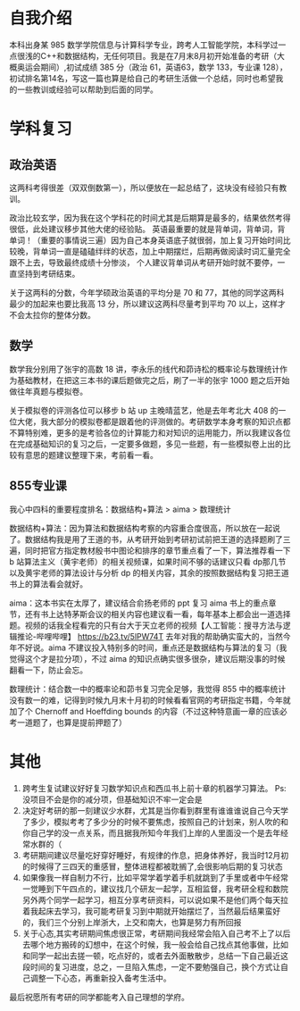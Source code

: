 # 自我介绍
本科出身某 985 数学学院信息与计算科学专业，跨考⼈⼯智能学院，本科学过⼀点很浅的C++和数据结构，⽆任何项⽬。我是在7⽉末8⽉初开始准备的考研（⼤概奥运会期间）,初试成绩 385 分（政治 61，英语63，数学 133，专业课 128），初试排名第14名，写这⼀篇也算是给⾃⼰的考研⽣活做⼀个总结，同时也希望我的⼀些教训或经验可以帮助到后⾯的同学。

# 学科复习
## 政治英语
这两科考得很差（双双倒数第⼀），所以便放在⼀起总结了，这块没有经验只有教训。 

政治⽐较⽞学，因为我在这个学科花的时间尤其是后期算是最多的，结果依然考得很低，此处建议移步其他⼤佬的经验贴。 
英语最重要的就是背单词，背单词，背单词！（重要的事情说三遍）因为⾃⼰本身英语底⼦就很弱，加上复习开始时间⽐较晚，背单词⼀直是磕磕绊绊的状态，加上中期摆烂，后期再做阅读时词汇量完全跟不上去，导致最终成绩⼗分惨淡，
个⼈建议背单词从考研开始时就不要停，⼀直坚持到考研结束。 

关于这两科的分数，今年学硕政治英语的平均分是 70 和 77，其他的同学这两科最少的加起来也要⽐我⾼ 13 分，所以建议这两科尽量考到平均 70 以上，这样才不会太拉你的整体分数。

## 数学
数学我分别⽤了张宇的⾼数 18 讲，李永乐的线代和茆诗松的概率论与数理统计作为基础教材，在把这三本书的课后题做完之后，刷了⼀半的张宇 1000 题之后开始做往年真题与模拟卷。 

关于模拟卷的评测各位可以移步 b 站 up 主晚晴蓝艺，他是去年考北⼤ 408 的⼀位⼤佬，我⼤部分的模拟卷都是跟着他的评测做的。考研数学本身考察的知识点都不算特别难，更多的是考验各位的计算能⼒和对知识的运用能力，所以我建议各位在完成基础知识的复习之后，⼀定要多做题，多⻅⼀些题，有⼀些模拟卷上出的⽐较有意思的题建议整理下来，考前看⼀看。

## 855专业课
我⼼中四科的重要程度排名：数据结构+算法 > aima > 数理统计 

数据结构+算法：因为算法和数据结构考察的内容重合度很⾼，所以放在⼀起说了。数据结构我是⽤了王道的书，从考研开始到考研初试前把王道的选择题刷了三遍，同时把官⽅指定教材殷书中图论和排序的章节重点看了⼀下，算法推荐看⼀下 b 站算法主义（⻩宇⽼师）的相关视频课，如果时间不够的话建议只看 dp那⼏节以及⻩宇⽼师的算法设计与分析 dp 的相关内容，其余的按照数据结构复习把王道书上的算法看会就好。 

aima：这本书实在太厚了，建议结合俞扬⽼师的 ppt 复习 aima 书上的重点章节，还有书上达特茅斯会议的相关内容也建议看⼀看，每年基本上都会出⼀道选择题。视频的话我全程看完的只有台⼤于天⽴⽼师的视频【人工智能：搜寻方法与逻辑推论-哔哩哔哩】 https://b23.tv/5lPW74T 去年对我的帮助确实蛮⼤的，当然今年不好说。aima 不建议投⼊特别多的时间，重点还是数据结构与算法的复习（我觉得这个才是拉分项），不过 aima 的知识点确实很多很杂，建议后期没事的时候翻看⼀下，防⽌会忘。 

数理统计：结合数⼀中的概率论和茆书复习完全⾜够，我觉得 855 中的概率统计没有数⼀的难，记得到时候九⽉末⼗⽉初的时候看看官⽹的考研指定书籍，今年就加了个 Chernoff and Hoeffding bounds 的内容（不过这种特意画⼀章的应该必考⼀道题了，也算是提前押题了）


# 其他
1. 跨考生复试建议好好复习数学知识点和西瓜书上前十章的机器学习算法。
Ps:没项目不会是你的减分项，但基础知识不牢一定会是 
2. 决定好考研的那一刻建议少水群，尤其是当你看到群里有谁谁谁说自己今天学了多少，模拟考考了多少分的时候不要焦虑，按照自己的计划来，别人吹的和你自己学的没一点关系，而且据我所知今年我们上岸的人里面没一个是去年经常水群的（ 
3. 考研期间建议尽量吃好穿好睡好，有规律的作息，把身体养好，我当时12月初的时候得了三四天的重感冒，整体进程都被耽搁了,会很影响后期的复习状态 
4. 如果像我一样自制力不行，比如平常学着学着手机就跳到了手里或者中午经常一觉睡到下午四点的，建议找几个研友一起学，互相监督，我考研全程和数院另外两个同学一起学习，相互分享考研资料，可以说如果不是他们两个每天拉着我起床去学习，我可能考研复习到中期就开始摆烂了，当然最后结果蛮好的，我们三个分别上岸浙大，上交和南大，也算是努力有所回报 
5. 关于心态,其实考研期间焦虑很正常，考研期间我经常会陷入自己考不上了以后去哪个地方搬砖的幻想中，在这个时候，我一般会给自己找点其他事做，比如和同学一起出去搓一顿，吃点好的，或者去外面散散步，总结一下自己最近这段时间的复习进度，总之，一旦陷入焦虑，一定不要勉强自己，换个方式让自己调整一下心态，再重新投入备考生活中。 

最后祝愿所有考研的同学都能考入自己理想的学府。
